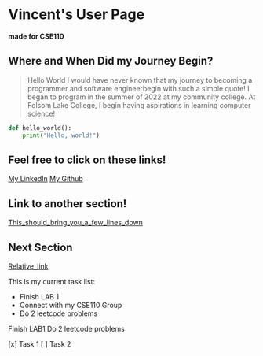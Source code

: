 # Vincent's User Page
**made for CSE110**

## Where and When Did my Journey Begin?
>Hello World
 I would have never known that my journey to becoming a programmer and software engineerbegin with such a simple quote! I began to program in the summer of 2022 at my community college. At Folsom Lake College, I begin having aspirations in learning computer science!

```python
def hello_world():
    print("Hello, world!")
```

## Feel free to click on these links!
[My LinkedIn](https://www.linkedin.com/in/vincent-trinh-3a9963277/)
[My Github](https://github.com/Vkt5451)

## Link to another section!
[This_should_bring_you_a_few_lines_down](#next-section)














## Next Section
[Relative_link](README.md)


This is my current task list:
+ Finish LAB 1
+ Connect with my CSE110 Group
+ Do 2 leetcode problems

Finish LAB1
Do 2 leetcode problems

[x] Task 1
[ ] Task 2
